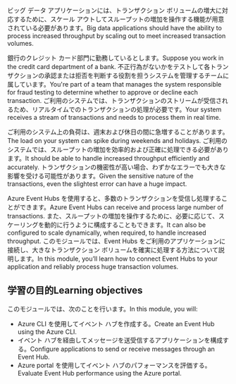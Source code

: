 <span data-ttu-id="44e80-101">ビッグ データ アプリケーションには、トランザクション ボリュームの増大に対応するために、スケール アウトしてスループットの増加を操作する機能が用意されている必要があります。</span><span class="sxs-lookup"><span data-stu-id="44e80-101">Big data applications should have the ability to process increased throughput by scaling out to meet increased transaction volumes.</span></span>

<span data-ttu-id="44e80-102">銀行のクレジット カード部門に勤務しているとします。</span><span class="sxs-lookup"><span data-stu-id="44e80-102">Suppose you work in the credit card department of a bank.</span></span> <span data-ttu-id="44e80-103">不正行為がないかをテストして各トランザクションの承認または拒否を判断する役割を担うシステムを管理するチームに属しています。</span><span class="sxs-lookup"><span data-stu-id="44e80-103">You're part of a team that manages the system responsible for fraud testing to determine whether to approve or decline each transaction.</span></span> <span data-ttu-id="44e80-104">ご利用のシステムでは、トランザクションのストリームが受信されるため、リアルタイムでのトランザクションの処理が必要です。</span><span class="sxs-lookup"><span data-stu-id="44e80-104">Your system receives a stream of transactions and needs to process them in real time.</span></span>

<span data-ttu-id="44e80-105">ご利用のシステム上の負荷は、週末および休日の間に急増することがあります。</span><span class="sxs-lookup"><span data-stu-id="44e80-105">The load on your system can spike during weekends and holidays.</span></span> <span data-ttu-id="44e80-106">ご利用のシステムでは、スループットの増加を効率的および正確に処理できる必要があります。</span><span class="sxs-lookup"><span data-stu-id="44e80-106">It should be able to handle increased throughput efficiently and accurately.</span></span> <span data-ttu-id="44e80-107">トランザクションの機密性が高い場合、わずかなエラーでも大きな影響を受ける可能性があります。</span><span class="sxs-lookup"><span data-stu-id="44e80-107">Given the sensitive nature of the transactions, even the slightest error can have a huge impact.</span></span>

<span data-ttu-id="44e80-108">Azure Event Hubs を使用すると、多数のトランザクションを受信し処理することができます。</span><span class="sxs-lookup"><span data-stu-id="44e80-108">Azure Event Hubs can receive and process large number of transactions.</span></span> <span data-ttu-id="44e80-109">また、スループットの増加を操作するために、必要に応じて、スケーリングを動的に行うように構成することもできます。</span><span class="sxs-lookup"><span data-stu-id="44e80-109">It can also be configured to scale dynamically, when required, to handle increased throughput.</span></span>
<span data-ttu-id="44e80-110">このモジュールでは、Event Hubs をご利用のアプリケーションに接続し、大きなトランザクション ボリュームを確実に処理する方法について説明します。</span><span class="sxs-lookup"><span data-stu-id="44e80-110">In this module, you’ll learn how to connect Event Hubs to your application and reliably process huge transaction volumes.</span></span>

## <a name="learning-objectives"></a><span data-ttu-id="44e80-111">学習の目的</span><span class="sxs-lookup"><span data-stu-id="44e80-111">Learning objectives</span></span>

<span data-ttu-id="44e80-112">このモジュールでは、次のことを行います。</span><span class="sxs-lookup"><span data-stu-id="44e80-112">In this module, you will:</span></span>

- <span data-ttu-id="44e80-113">Azure CLI を使用してイベント ハブを作成する。</span><span class="sxs-lookup"><span data-stu-id="44e80-113">Create an Event Hub using the Azure CLI.</span></span>
- <span data-ttu-id="44e80-114">イベント ハブを経由してメッセージを送受信するアプリケーションを構成する。</span><span class="sxs-lookup"><span data-stu-id="44e80-114">Configure applications to send or receive messages through an Event Hub.</span></span>
- <span data-ttu-id="44e80-115">Azure portal を使用してイベント ハブのパフォーマンスを評価する。</span><span class="sxs-lookup"><span data-stu-id="44e80-115">Evaluate Event Hub performance using the Azure portal.</span></span>